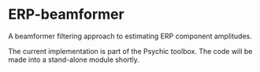 # ERP-beamformer
A beamformer filtering approach to estimating ERP component amplitudes.

The current implementation is part of the Psychic toolbox.
The code will be made into a stand-alone module shortly.
